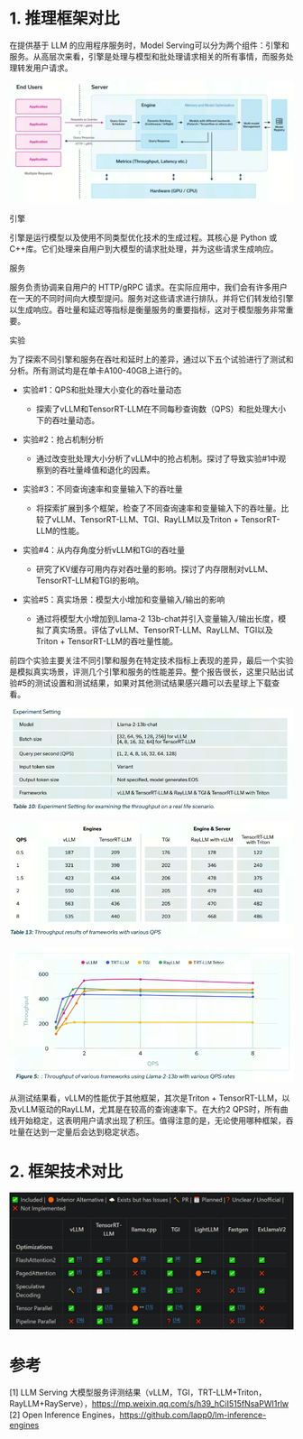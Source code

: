 # 1. 推理框架对比

在提供基于 LLM 的应用程序服务时，Model Serving可以分为两个组件：引擎和服务。从高层次来看，引擎是处理与模型和批处理请求相关的所有事情，而服务处理转发用户请求。

![](.总体对比_images/服务架构.png)

引擎

引擎是运行模型以及使用不同类型优化技术的生成过程。其核心是 Python 或 C++库。它们处理来自用户到大模型的请求批处理，并为这些请求生成响应。

服务

服务负责协调来自用户的 HTTP/gRPC 请求。在实际应用中，我们会有许多用户在一天的不同时间向大模型提问。服务对这些请求进行排队，并将它们转发给引擎以生成响应。吞吐量和延迟等指标是衡量服务的重要指标，这对于模型服务非常重要。

实验

为了探索不同引擎和服务在吞吐和延时上的差异，通过以下五个试验进行了测试和分析。所有测试均是在单卡A100-40GB上进行的。

- 实验#1：QPS和批处理大小变化的吞吐量动态
  - 探索了vLLM和TensorRT-LLM在不同每秒查询数（QPS）和批处理大小下的吞吐量动态。 

- 实验#2：抢占机制分析
  - 通过改变批处理大小分析了vLLM中的抢占机制。探讨了导致实验#1中观察到的吞吐量峰值和退化的因素。

- 实验#3：不同查询速率和变量输入下的吞吐量
  - 将探索扩展到多个框架，检查了不同查询速率和变量输入下的吞吐量。比较了vLLM、TensorRT-LLM、TGI、RayLLM以及Triton + TensorRT-LLM的性能。
  
- 实验#4：从内存角度分析vLLM和TGI的吞吐量
  - 研究了KV缓存可用内存对吞吐量的影响。探讨了内存限制对vLLM、TensorRT-LLM和TGI的影响。

- 实验#5：真实场景：模型大小增加和变量输入/输出的影响
  - 通过将模型大小增加到Llama-2 13b-chat并引入变量输入/输出长度，模拟了真实场景。评估了vLLM、TensorRT-LLM、RayLLM、TGI以及Triton + TensorRT-LLM的吞吐量性能。
  
前四个实验主要关注不同引擎和服务在特定技术指标上表现的差异，最后一个实验是模拟真实场景，评测几个引擎和服务的性能差异。整个报告很长，这里只贴出试验#5的测试设置和测试结果，如果对其他测试结果感兴趣可以去星球上下载查看。

![](.总体对比_images/实验设定.png)

![](.总体对比_images/对比结果1.png)

![](.总体对比_images/对比结果图例.png)

从测试结果看，vLLM的性能优于其他框架，其次是Triton + TensorRT-LLM，以及vLLM驱动的RayLLM，尤其是在较高的查询速率下。在大约2 QPS时，所有曲线开始稳定，这表明用户请求出现了积压。值得注意的是，无论使用哪种框架，吞吐量在达到一定量后会达到稳定状态。

# 2. 框架技术对比

![](.总体对比_images/框架对比.png)

# 参考

[1] LLM Serving 大模型服务评测结果（vLLM，TGI，TRT-LLM+Triton，RayLLM+RayServe），https://mp.weixin.qq.com/s/h39_hCiI515fNsaPWI1rlw
[2] Open Inference Engines，https://github.com/lapp0/lm-inference-engines